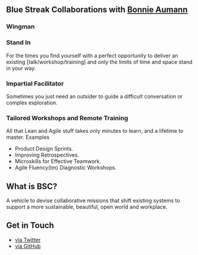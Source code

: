 ## Blue Streak Collaborations with [Bonnie Aumann](https://about.me/bonniea)

### Wingman
### Stand In

For the times you find yourself with a perfect opportunity to deliver an existing [talk/workshop/training] and only the limits of time and space stand in your way. 

### Impartial Facilitator

Sometimes you just need an outsider to guide a difficult conversation or complex exploration.

### Tailored Workshops and Remote Training

All that Lean and Agile stuff takes only minutes to learn, and a lifetime to master. 
Examples
 - Product Design Sprints. 
 - Improving Retrospectives. 
 - Microskills for Effective Teamwork. 
 - Agile Fluency(tm) Diagnostic Workshops.

## What is BSC?
A vehicle to devise collaborative missions that shift existing systems to support a more sustainable, beautiful, open world and workplace. 


## Get in Touch
- [via Twitter](https://twitter.com/bonniea)
- [via GitHub](https://github.com/bonniea/bluestreak/issues)
